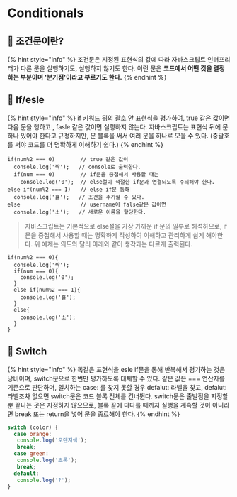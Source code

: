 # Conditionals

## 🐇 조건문이란?

{% hint style="info" %}
조건문은 지정된 표현식의 값에 따라 자바스크립트 인터프리터가 다른 문을 실행하기도, 실행하지 않기도 한다. 이런 문은 **코드에서 어떤 것을 결정하는 부분이며 '분기점'이라고 부르기도 한다.**&#x20;
{% endhint %}

## 🐇 If/esle

{% hint style="info" %}
if 키워드 뒤의 괄호 안 표현식을 평가하여, true 같은 값이면 다음 문을 행하고 , fasle 같은 값이면 실행하지 않는다. 자바스크립트는 표현식 뒤에 문 하나 있어야 한다고 규정하지만, 문 블록을 써서 여러 문을 하나로 모을 수 있다. (중괄호를 써야 코드를 더 명확하게 이해하기 쉽다.)
{% endhint %}

```
if(num%2 === 0)        // true 같은 값이
  console.log('짝');   // console로 출력한다.
  if(num === 0)        // if문을 중첩해서 사용할 때는
    console.log('0');  // else절이 적절한 if문과 연결되도록 주의해야 한다.
else if(num%2 === 1)   // else if문 통해 
  console.log('홀');   // 조건을 추가할 수 있다.
else                   // username이 false같은 값이면
  console.log('소');   // 새로운 이름을 할당한다.
```

> 자바스크립트는 기본적으로 else절을 가장 가까운 if 문의 일부로 해석하므로, if문을 중첩해서 사용할 때는 명확하게 작성하여 이해하고 관리하게 쉽게 해야한다. 위 예제는 의도와 달리 아래와 같이 생각과는 다르게 출력된다.

```
if(num%2 === 0){       
  console.log('짝');   
  if(num === 0){      
    console.log('0');
  } 
  else if(num%2 === 1){   
    console.log('홀');
  }
  else{                  
    console.log('소');
  }
}  
```

## 🐇 Switch

{% hint style="info" %}
똑같은 표현식을 esle if문을 통해 반복해서 평가하는 것은 낭비이며, switch문으로 한번만 평가하도록 대체할 수 있다. 같은 값은 === 연산자를 기준으로 판단하며, 일치하는 case: 를 찾지 못할 경우 defalut: 라벨을 찾고, defalut: 라벨조차 없으면 switch문은 코드 블록 전체를 건너뛴다. switch문은 출발점을 지정할 뿐 끝나는 곳은 지정하지 않으므로, 블록 끝에 다다를 때까지 실행을 계속할 것이 아니라면 break 또는 return을 넣어 문을 종료해야 한다.
{% endhint %}

```js
switch (color) {
  case orange:
   console.log('오렌지색');
   break;
  case green:
   console.log('초록');
   break;
  default:
   console.log('?');
}
```
